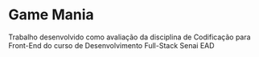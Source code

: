 # Game Mania
Trabalho desenvolvido como avaliação da disciplina de Codificação para Front-End do curso de Desenvolvimento Full-Stack Senai EAD
